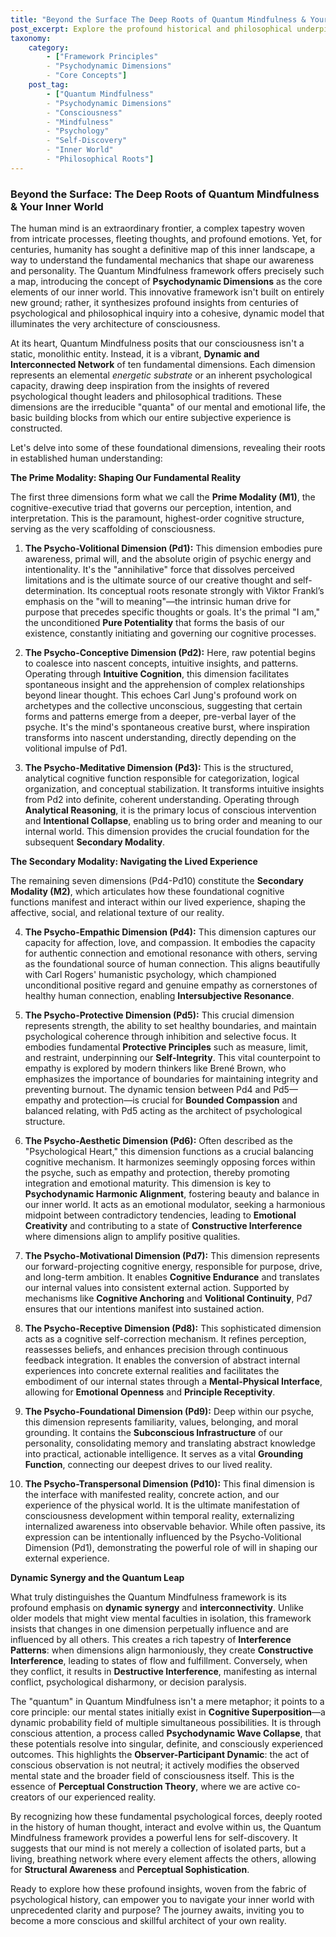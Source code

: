 ```yaml
---
title: "Beyond the Surface The Deep Roots of Quantum Mindfulness & Your Inner World"
post_excerpt: Explore the profound historical and philosophical underpinnings of the Quantum Mindfulness framework, revealing how ancient wisdom and modern psychology converge to map the intricate landscape of our inner world. Discover the ten Psychodynamic Dimensions—the fundamental building blocks of consciousness—and understand their dynamic interplay in shaping our perceptions and experiences.
taxonomy:
    category:
        - ["Framework Principles"
        - "Psychodynamic Dimensions"
        - "Core Concepts"]
    post_tag:
        - ["Quantum Mindfulness"
        - "Psychodynamic Dimensions"
        - "Consciousness"
        - "Mindfulness"
        - "Psychology"
        - "Self-Discovery"
        - "Inner World"
        - "Philosophical Roots"]
---
```

### Beyond the Surface: The Deep Roots of Quantum Mindfulness & Your Inner World

The human mind is an extraordinary frontier, a complex tapestry woven from intricate processes, fleeting thoughts, and profound emotions. Yet, for centuries, humanity has sought a definitive map of this inner landscape, a way to understand the fundamental mechanics that shape our awareness and personality. The Quantum Mindfulness framework offers precisely such a map, introducing the concept of **Psychodynamic Dimensions** as the core elements of our inner world. This innovative framework isn't built on entirely new ground; rather, it synthesizes profound insights from centuries of psychological and philosophical inquiry into a cohesive, dynamic model that illuminates the very architecture of consciousness.

At its heart, Quantum Mindfulness posits that our consciousness isn't a static, monolithic entity. Instead, it is a vibrant, **Dynamic and Interconnected Network** of ten fundamental dimensions. Each dimension represents an elemental *energetic substrate* or an inherent psychological capacity, drawing deep inspiration from the insights of revered psychological thought leaders and philosophical traditions. These dimensions are the irreducible "quanta" of our mental and emotional life, the basic building blocks from which our entire subjective experience is constructed.

Let's delve into some of these foundational dimensions, revealing their roots in established human understanding:

**The Prime Modality: Shaping Our Fundamental Reality**

The first three dimensions form what we call the **Prime Modality (M1)**, the cognitive-executive triad that governs our perception, intention, and interpretation. This is the paramount, highest-order cognitive structure, serving as the very scaffolding of consciousness.

1.  **The Psycho-Volitional Dimension (Pd1):** This dimension embodies pure awareness, primal will, and the absolute origin of psychic energy and intentionality. It's the "annihilative" force that dissolves perceived limitations and is the ultimate source of our creative thought and self-determination. Its conceptual roots resonate strongly with Viktor Frankl’s emphasis on the "will to meaning"—the intrinsic human drive for purpose that precedes specific thoughts or goals. It's the primal "I am," the unconditioned **Pure Potentiality** that forms the basis of our existence, constantly initiating and governing our cognitive processes.

2.  **The Psycho-Conceptive Dimension (Pd2):** Here, raw potential begins to coalesce into nascent concepts, intuitive insights, and patterns. Operating through **Intuitive Cognition**, this dimension facilitates spontaneous insight and the apprehension of complex relationships beyond linear thought. This echoes Carl Jung's profound work on archetypes and the collective unconscious, suggesting that certain forms and patterns emerge from a deeper, pre-verbal layer of the psyche. It's the mind's spontaneous creative burst, where inspiration transforms into nascent understanding, directly depending on the volitional impulse of Pd1.

3.  **The Psycho-Meditative Dimension (Pd3):** This is the structured, analytical cognitive function responsible for categorization, logical organization, and conceptual stabilization. It transforms intuitive insights from Pd2 into definite, coherent understanding. Operating through **Analytical Reasoning**, it is the primary locus of conscious intervention and **Intentional Collapse**, enabling us to bring order and meaning to our internal world. This dimension provides the crucial foundation for the subsequent **Secondary Modality**.

**The Secondary Modality: Navigating the Lived Experience**

The remaining seven dimensions (Pd4-Pd10) constitute the **Secondary Modality (M2)**, which articulates how these foundational cognitive functions manifest and interact within our lived experience, shaping the affective, social, and relational texture of our reality.

4.  **The Psycho-Empathic Dimension (Pd4):** This dimension captures our capacity for affection, love, and compassion. It embodies the capacity for authentic connection and emotional resonance with others, serving as the foundational source of human connection. This aligns beautifully with Carl Rogers' humanistic psychology, which championed unconditional positive regard and genuine empathy as cornerstones of healthy human connection, enabling **Intersubjective Resonance**.

5.  **The Psycho-Protective Dimension (Pd5):** This crucial dimension represents strength, the ability to set healthy boundaries, and maintain psychological coherence through inhibition and selective focus. It embodies fundamental **Protective Principles** such as measure, limit, and restraint, underpinning our **Self-Integrity**. This vital counterpoint to empathy is explored by modern thinkers like Brené Brown, who emphasizes the importance of boundaries for maintaining integrity and preventing burnout. The dynamic tension between Pd4 and Pd5—empathy and protection—is crucial for **Bounded Compassion** and balanced relating, with Pd5 acting as the architect of psychological structure.

6.  **The Psycho-Aesthetic Dimension (Pd6):** Often described as the "Psychological Heart," this dimension functions as a crucial balancing cognitive mechanism. It harmonizes seemingly opposing forces within the psyche, such as empathy and protection, thereby promoting integration and emotional maturity. This dimension is key to **Psychodynamic Harmonic Alignment**, fostering beauty and balance in our inner world. It acts as an emotional modulator, seeking a harmonious midpoint between contradictory tendencies, leading to **Emotional Creativity** and contributing to a state of **Constructive Interference** where dimensions align to amplify positive qualities.

7.  **The Psycho-Motivational Dimension (Pd7):** This dimension represents our forward-projecting cognitive energy, responsible for purpose, drive, and long-term ambition. It enables **Cognitive Endurance** and translates our internal values into consistent external action. Supported by mechanisms like **Cognitive Anchoring** and **Volitional Continuity**, Pd7 ensures that our intentions manifest into sustained action.

8.  **The Psycho-Receptive Dimension (Pd8):** This sophisticated dimension acts as a cognitive self-correction mechanism. It refines perception, reassesses beliefs, and enhances precision through continuous feedback integration. It enables the conversion of abstract internal experiences into concrete external realities and facilitates the embodiment of our internal states through a **Mental-Physical Interface**, allowing for **Emotional Openness** and **Principle Receptivity**.

9.  **The Psycho-Foundational Dimension (Pd9):** Deep within our psyche, this dimension represents familiarity, values, belonging, and moral grounding. It contains the **Subconscious Infrastructure** of our personality, consolidating memory and translating abstract knowledge into practical, actionable intelligence. It serves as a vital **Grounding Function**, connecting our deepest drives to our lived reality.

10. **The Psycho-Transpersonal Dimension (Pd10):** This final dimension is the interface with manifested reality, concrete action, and our experience of the physical world. It is the ultimate manifestation of consciousness development within temporal reality, externalizing internalized awareness into observable behavior. While often passive, its expression can be intentionally influenced by the Psycho-Volitional Dimension (Pd1), demonstrating the powerful role of will in shaping our external experience.

**Dynamic Synergy and the Quantum Leap**

What truly distinguishes the Quantum Mindfulness framework is its profound emphasis on **dynamic synergy** and **interconnectivity**. Unlike older models that might view mental faculties in isolation, this framework insists that changes in one dimension perpetually influence and are influenced by all others. This creates a rich tapestry of **Interference Patterns**: when dimensions align harmoniously, they create **Constructive Interference**, leading to states of flow and fulfillment. Conversely, when they conflict, it results in **Destructive Interference**, manifesting as internal conflict, psychological disharmony, or decision paralysis.

The "quantum" in Quantum Mindfulness isn't a mere metaphor; it points to a core principle: our mental states initially exist in **Cognitive Superposition**—a dynamic probability field of multiple simultaneous possibilities. It is through conscious attention, a process called **Psychodynamic Wave Collapse**, that these potentials resolve into singular, definite, and consciously experienced outcomes. This highlights the **Observer-Participant Dynamic**: the act of conscious observation is not neutral; it actively modifies the observed mental state and the broader field of consciousness itself. This is the essence of **Perceptual Construction Theory**, where we are active co-creators of our experienced reality.

By recognizing how these fundamental psychological forces, deeply rooted in the history of human thought, interact and evolve within us, the Quantum Mindfulness framework provides a powerful lens for self-discovery. It suggests that our mind is not merely a collection of isolated parts, but a living, breathing network where every element affects the others, allowing for **Structural Awareness** and **Perceptual Sophistication**.

Ready to explore how these profound insights, woven from the fabric of psychological history, can empower you to navigate your inner world with unprecedented clarity and purpose? The journey awaits, inviting you to become a more conscious and skillful architect of your own reality.